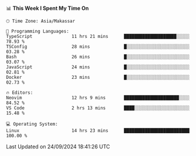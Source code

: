 <!--START_SECTION:waka-->
📊 **This Week I Spent My Time On** 

```text
🕑︎ Time Zone: Asia/Makassar

💬 Programming Languages: 
TypeScript               11 hrs 21 mins      ████████████████████░░░░░   78.93 % 
TSConfig                 28 mins             █░░░░░░░░░░░░░░░░░░░░░░░░   03.28 % 
Bash                     26 mins             █░░░░░░░░░░░░░░░░░░░░░░░░   03.07 % 
JavaScript               24 mins             █░░░░░░░░░░░░░░░░░░░░░░░░   02.81 % 
Docker                   23 mins             █░░░░░░░░░░░░░░░░░░░░░░░░   02.73 % 

🔥 Editors: 
Neovim                   12 hrs 9 mins       █████████████████████░░░░   84.52 % 
VS Code                  2 hrs 13 mins       ████░░░░░░░░░░░░░░░░░░░░░   15.48 % 

💻 Operating System: 
Linux                    14 hrs 23 mins      █████████████████████████   100.00 % 
```


 Last Updated on 24/09/2024 18:41:26 UTC
<!--END_SECTION:waka-->
